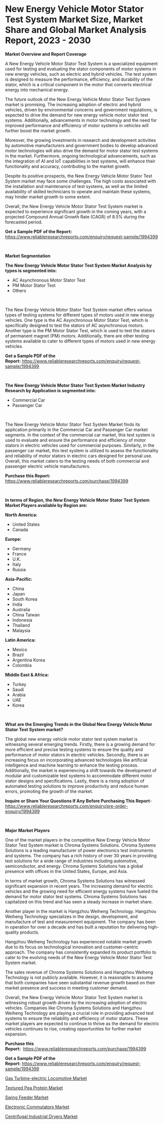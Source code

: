 <p><h1>New Energy Vehicle Motor Stator Test System Market Size, Market Share and Global Market Analysis Report, 2023 - 2030</h1></p><p><strong>Market Overview and Report Coverage</strong></p>
<p><p>A New Energy Vehicle Motor Stator Test System is a specialized equipment used for testing and evaluating the stator components of motor systems in new energy vehicles, such as electric and hybrid vehicles. The test system is designed to measure the performance, efficiency, and durability of the stator, which is a critical component in the motor that converts electrical energy into mechanical energy.</p><p>The future outlook of the New Energy Vehicle Motor Stator Test System market is promising. The increasing adoption of electric and hybrid vehicles, driven by environmental concerns and government regulations, is expected to drive the demand for new energy vehicle motor stator test systems. Additionally, advancements in motor technology and the need for improved performance and efficiency of motor systems in vehicles will further boost the market growth.</p><p>Moreover, the growing investments in research and development activities by automotive manufacturers and government bodies to develop advanced motor technologies will also drive the demand for motor stator test systems in the market. Furthermore, ongoing technological advancements, such as the integration of AI and IoT capabilities in test systems, will enhance their functionality and accuracy, contributing to the market growth.</p><p>Despite its positive prospects, the New Energy Vehicle Motor Stator Test System market may face some challenges. The high costs associated with the installation and maintenance of test systems, as well as the limited availability of skilled technicians to operate and maintain these systems, may hinder market growth to some extent.</p><p>Overall, the New Energy Vehicle Motor Stator Test System market is expected to experience significant growth in the coming years, with a projected Compound Annual Growth Rate (CAGR) of 8.5% during the forecasted period.</p></p>
<p><strong>Get a Sample PDF of the Report:</strong> <a href="https://www.reliableresearchreports.com/enquiry/request-sample/1994399">https://www.reliableresearchreports.com/enquiry/request-sample/1994399</a></p>
<p>&nbsp;</p>
<p><strong>Market Segmentation</strong></p>
<p><strong>The New Energy Vehicle Motor Stator Test System Market Analysis by types is segmented into:</strong></p>
<p><ul><li>AC Asynchronous Motor Stator Test</li><li>PM Motor Stator Test</li><li>Others</li></ul></p>
<p>&nbsp;</p>
<p><p>The New Energy Vehicle Motor Stator Test System market offers various types of testing systems for different types of motors used in new energy vehicles. One type is the AC Asynchronous Motor Stator Test, which is specifically designed to test the stators of AC asynchronous motors. Another type is the PM Motor Stator Test, which is used to test the stators of permanent magnet (PM) motors. Additionally, there are other testing systems available to cater to different types of motors used in new energy vehicles.</p></p>
<p><strong>Get a Sample PDF of the Report:</strong>&nbsp;<a href="https://www.reliableresearchreports.com/enquiry/request-sample/1994399">https://www.reliableresearchreports.com/enquiry/request-sample/1994399</a></p>
<p>&nbsp;</p>
<p><strong>The New Energy Vehicle Motor Stator Test System Market Industry Research by Application is segmented into:</strong></p>
<p><ul><li>Commercial Car</li><li>Passenger Car</li></ul></p>
<p>&nbsp;</p>
<p><p>The New Energy Vehicle Motor Stator Test System Market finds its application primarily in the Commercial Car and Passenger Car market segments. In the context of the commercial car market, this test system is used to evaluate and ensure the performance and efficiency of motor stators in electric vehicles used for commercial purposes. Similarly, in the passenger car market, this test system is utilized to assess the functionality and reliability of motor stators in electric cars designed for personal use. Overall, this market caters to the testing needs of both commercial and passenger electric vehicle manufacturers.</p></p>
<p><strong>Purchase this Report:</strong>&nbsp; <a href="https://www.reliableresearchreports.com/purchase/1994399">https://www.reliableresearchreports.com/purchase/1994399</a></p>
<p>&nbsp;</p>
<p><strong>In terms of Region, the New Energy Vehicle Motor Stator Test System Market Players available by Region are:</strong></p>
<p>
    <p> <strong> North America: </strong>
        <ul>
            <li>United States</li>
            <li>Canada</li>
        </ul>
        </p> 
    <p> <strong> Europe: </strong>
        <ul>
            <li>Germany</li>
            <li>France</li>
            <li>U.K.</li>
            <li>Italy</li>
            <li>Russia</li>
        </ul>
        </p> 
    <p> <strong> Asia-Pacific: </strong>
        <ul>
            <li>China</li>
            <li>Japan</li>
            <li>South Korea</li>
            <li>India</li>
            <li>Australia</li>
            <li>China Taiwan</li>
            <li>Indonesia</li>
            <li>Thailand</li>
            <li>Malaysia</li>
        </ul>
        </p> 
    <p> <strong> Latin America: </strong>
        <ul>
            <li>Mexico</li>
            <li>Brazil</li>
            <li>Argentina Korea</li>
            <li>Colombia</li>
        </ul>
        </p> 
    <p> <strong> Middle East & Africa: </strong>
        <ul>
            <li>Turkey</li>
            <li>Saudi</li>
            <li>Arabia</li>
            <li>UAE</li>
            <li>Korea</li>
        </ul>
    </p>
    </p>
<p>&nbsp;</p>
<p><strong>What are the Emerging Trends in the Global New Energy Vehicle Motor Stator Test System market?</strong></p>
<p><p>The global new energy vehicle motor stator test system market is witnessing several emerging trends. Firstly, there is a growing demand for more efficient and precise testing systems to ensure the quality and performance of motor stators in electric vehicles. Secondly, there is an increasing focus on incorporating advanced technologies like artificial intelligence and machine learning to enhance the testing process. Additionally, the market is experiencing a shift towards the development of modular and customizable test systems to accommodate different motor stator designs and specifications. Lastly, there is a rising adoption of automated testing solutions to improve productivity and reduce human errors, promoting the growth of the market.</p></p>
<p><strong>Inquire or Share Your Questions If Any Before Purchasing This Report</strong>- <a href="https://www.reliableresearchreports.com/enquiry/pre-order-enquiry/1994399">https://www.reliableresearchreports.com/enquiry/pre-order-enquiry/1994399</a></p>
<p>&nbsp;</p>
<p><strong>Major Market Players</strong></p>
<p><p>One of the market players in the competitive New Energy Vehicle Motor Stator Test System market is Chroma Systems Solutions. Chroma Systems Solutions is a leading manufacturer of power electronics test instruments and systems. The company has a rich history of over 30 years in providing test solutions for a wide range of industries including automotive, semiconductor, and energy. Chroma Systems Solutions has a global presence with offices in the United States, Europe, and Asia.</p><p>In terms of market growth, Chroma Systems Solutions has witnessed significant expansion in recent years. The increasing demand for electric vehicles and the growing need for efficient energy systems have fueled the demand for motor stator test systems. Chroma Systems Solutions has capitalized on this trend and has seen a steady increase in market share.</p><p>Another player in the market is Hangzhou Weiheng Technology. Hangzhou Weiheng Technology specializes in the design, development, and manufacture of test and measurement equipment. The company has been in operation for over a decade and has built a reputation for delivering high-quality products.</p><p>Hangzhou Weiheng Technology has experienced notable market growth due to its focus on technological innovation and customer-centric approach. The company has consistently expanded its product portfolio to cater to the evolving needs of the New Energy Vehicle Motor Stator Test System market.</p><p>The sales revenue of Chroma Systems Solutions and Hangzhou Weiheng Technology is not publicly available. However, it is reasonable to assume that both companies have seen substantial revenue growth based on their market presence and success in meeting customer demand.</p><p>Overall, the New Energy Vehicle Motor Stator Test System market is witnessing robust growth driven by the increasing adoption of electric vehicles. Companies like Chroma Systems Solutions and Hangzhou Weiheng Technology are playing a crucial role in providing advanced test systems to ensure the reliability and efficiency of motor stators. These market players are expected to continue to thrive as the demand for electric vehicles continues to rise, creating opportunities for further market expansion.</p></p>
<p><strong>Purchase this Report:</strong>&nbsp;&nbsp;<a href="https://www.reliableresearchreports.com/purchase/1994399">https://www.reliableresearchreports.com/purchase/1994399</a></p>
<p></p>
<p><strong>Get a Sample PDF of the Report:</strong>&nbsp;<a href="https://www.reliableresearchreports.com/enquiry/request-sample/1994399">https://www.reliableresearchreports.com/enquiry/request-sample/1994399</a></p>
<p><p><a href="https://www.linkedin.com/pulse/gas-turbine-electric-locomotive-market-research-report-unlocks-hmcve/">Gas Turbine-electric Locomotive Market</a></p><p><a href="https://medium.com/@lisasanchez1968/textured-pea-protein-market-the-key-to-successful-business-strategy-forecast-till-2030-2fd4b0ee2bc4">Textured Pea Protein Market</a></p><p><a href="https://medium.com/@rahul.reportprime/swing-feeder-market-research-report-its-history-and-forecast-2023-to-2030-bd62e7d66426">Swing Feeder Market</a></p><p><a href="https://www.linkedin.com/pulse/decoding-electronic-commutators-market-deep-dive-latest-trends-fzube/">Electronic Commutators Market</a></p><p><a href="https://www.linkedin.com/pulse/centrifugal-industrial-dryers-market-research-report-o38we/">Centrifugal Industrial Dryers Market</a></p></p>